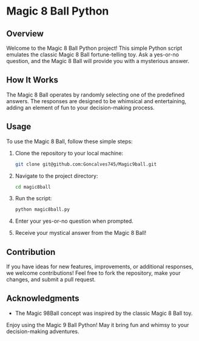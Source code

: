 # Magic 8 Ball Python

## Overview

Welcome to the Magic 8 Ball Python project! This simple Python script emulates the classic Magic 8 Ball fortune-telling toy. Ask a yes-or-no question, and the Magic 8 Ball will provide you with a mysterious answer.

## How It Works

The Magic 8 Ball operates by randomly selecting one of the predefined answers. The responses are designed to be whimsical and entertaining, adding an element of fun to your decision-making process.

## Usage

To use the Magic 8 Ball, follow these simple steps:

1. Clone the repository to your local machine:

   ```bash
   git clone git@github.com:Goncalves745/Magic9ball.git
   ```

2. Navigate to the project directory:

   ```bash
   cd magic8ball
   ```

3. Run the script:

   ```bash
   python magic8ball.py
   ```

4. Enter your yes-or-no question when prompted.

5. Receive your mystical answer from the Magic 8 Ball!

## Contribution

If you have ideas for new features, improvements, or additional responses, we welcome contributions! Feel free to fork the repository, make your changes, and submit a pull request.


## Acknowledgments

- The Magic 98Ball concept was inspired by the classic Magic 8 Ball toy.

Enjoy using the Magic 9 Ball Python! May it bring fun and whimsy to your decision-making adventures.
